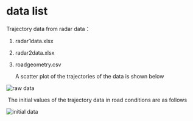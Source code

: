 # data list

Trajectory data from radar data：

1. radar1data.xlsx 

2. radar2data.xlsx

3. roadgeometry.csv

   A scatter plot of the trajectories of the data is shown below

![raw data](F:/BigApp/picture%20bak/literature%20picture/raw%20data.jpg)

​	The initial values of the trajectory data in road conditions are as follows

![initial data](F:/BigApp/picture%20bak/literature%20picture/initial%20data-1714562394479-3.jpg)



